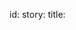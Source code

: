 id: story:<slug>
title: <Title>
status: Proposed | In progress | Done | Deferred | Dropped
owner: <name>
created: <date>
updated: <date>
success: <outcome>
scope_in: []
scope_out: []
links:
  phases: []
  related_features: []
  cycles: [dev/cycles.md]

Narrative
- Why this matters, users, constraints.
